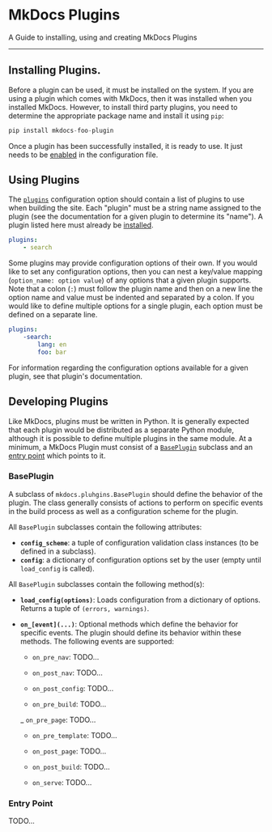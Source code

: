 # MkDocs Plugins

A Guide to installing, using and creating MkDocs Plugins

---

## Installing Plugins.

Before a plugin can be used, it must be installed on the system. If you are
using a plugin which comes with MkDocs, then it was installed when you installed
MkDocs. However, to install third party plugins, you need to determine the
appropriate package name and install it using `pip`:

```python
pip install mkdocs-foo-plugin
```

Once a plugin has been successfully installed, it is ready to use. It just needs
to be [enabled](#using-plugins) in the configuration file.

## Using Plugins

The [`plugins`][config] configuration option should contain a list of plugins to
use when building the site. Each "plugin" must be a string name assigned to the
plugin (see the documentation for a given plugin to determine its "name"). A
plugin listed here must already be [installed](#installing-plugins).

```yaml
plugins:
    - search
```

Some plugins may provide configuration options of their own. If you would like
to set any configuration options, then you can nest a key/value mapping
(`option_name: option value`) of any options that a given plugin supports. Note
that a colon (`:`) must follow the plugin name and then on a new line the option
name and value must be indented and separated by a colon. If you would like to
define multiple options for a single plugin, each option must be defined on a
separate line.

```yaml
plugins:
    -search:
        lang: en
        foo: bar
```

For information regarding the configuration options available for a given plugin,
see that plugin's documentation.

## Developing Plugins

Like MkDocs, plugins must be written in Python. It is generally expected that
each plugin would be distributed as a separate Python module, although it is
possible to define multiple plugins in the same module. At a minimum, a MkDocs
Plugin must consist of a [`BasePlugin`](#baseplugin) subclass and an [entry
point](#entry-point) which points to it.

### BasePlugin

A subclass of `mkdocs.pluhgins.BasePlugin` should define the behavior of the plugin.
The class generally consists of actions to perform on specific events in the build
process as well as a configuration scheme for the plugin.

All `BasePlugin` subclasses contain the following attributes:

* __`config_scheme`__: a tuple of configuration validation class instances (to
  be defined in a subclass).
* __`config`__: a dictionary of configuration options set by the user (empty
  until `load_config` is called).

All `BasePlugin` subclasses contain the following method(s):

* __`load_config(options)`__: Loads configuration from a dictionary of options.
  Returns a tuple of `(errors, warnings)`.

* __`on_[event](...)`__: Optional methods which define the behavior for specific
  events. The plugin should define its behavior within these methods. The
  following events are supported:

    - `on_pre_nav`: TODO...
    
    - `on_post_nav`: TODO...
    
    - `on_post_config`: TODO...
    
    - `on_pre_build`: TODO...
    
    _ `on_pre_page`: TODO...
    
    - `on_pre_template`: TODO...
    
    - `on_post_page`: TODO...
    
    - `on_post_build`: TODO...
    
    - `on_serve`: TODO...

### Entry Point

TODO...

[config]: configuration.md#plugins